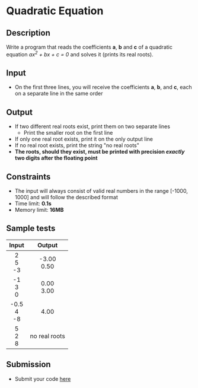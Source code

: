 # Quadratic Equation

## Description
Write a program that reads the coefficients **a**, **b** and **c** of a quadratic equation *ax<sup>2</sup> + bx + c = 0* and solves it (prints its real roots).

## Input
- On the first three lines, you will receive the coefficients **a**, **b**, and **c**, each on a separate line in the same order

## Output
- If two different real roots exist, print them on two separate lines
  - Print the smaller root on the first line
- If only one real root exists, print it on the only output line
- If no real root exists, print the string "no real roots"
- **The roots, should they exist, must be printed with precision _exactly_ two digits after the floating point**

## Constraints
- The input will always consist of valid real numbers in the range [-1000, 1000] and will follow the described format
- Time limit: **0.1s**
- Memory limit: **16MB**

## Sample tests

|     Input        |     Output     |
|:----------------:|:--------------:|
| 2<br/>5<br/>-3   | -3.00<br/>0.50  |
| -1<br/>3<br/>0   | 0.00<br/>3.00   |
| -0.5<br/>4<br/>-8| 4.00            |
| 5<br/>2<br/>8    | no real roots   |

## Submission
- Submit your code [here](http://bgcoder.com/Contests/Compete/Index/311#4)